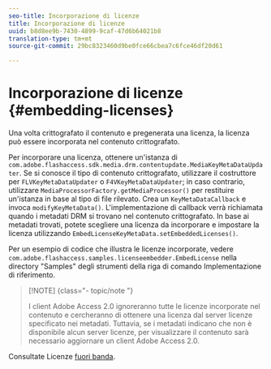```yaml
---
seo-title: Incorporazione di licenze
title: Incorporazione di licenze
uuid: b8d8ee9b-7430-4899-9caf-47d6b64021b8
translation-type: tm+mt
source-git-commit: 29bc8323460d9be0fce66cbea7c6fce46df20d61

---
```



# Incorporazione di licenze {#embedding-licenses}

Una volta crittografato il contenuto e pregenerata una licenza, la licenza può essere incorporata nel contenuto crittografato.

Per incorporare una licenza, ottenere un&#39;istanza di `com.adobe.flashaccess.sdk.media.drm.contentupdate.MediaKeyMetaDataUpdater`. Se si conosce il tipo di contenuto crittografato, utilizzare il costruttore per `FLVKeyMetaDataUpdater` o `F4VKeyMetaDataUpdater`; in caso contrario, utilizzare `MediaProcessorFactory.getMediaProcessor()` per restituire un&#39;istanza in base al tipo di file rilevato. Crea un `KeyMetaDataCallback` e invoca `modifyKeyMetaData()`. L&#39;implementazione di callback verrà richiamata quando i metadati DRM si trovano nel contenuto crittografato. In base ai metadati trovati, potete scegliere una licenza da incorporare e impostare la licenza utilizzando `EmbedLicenseKeyMetaData.setEmbeddedLicenses()`.

Per un esempio di codice che illustra le licenze incorporate, vedere `com.adobe.flashaccess.samples.licenseembedder.EmbedLicense` nella directory &quot;Samples&quot; degli strumenti della riga di comando Implementazione di riferimento.

>[!NOTE] {class=&quot;- topic/note &quot;}
>
>I client Adobe Access 2.0 ignoreranno tutte le licenze incorporate nel contenuto e cercheranno di ottenere una licenza dal server licenze specificato nei metadati. Tuttavia, se i metadati indicano che non è disponibile alcun server licenze, per visualizzare il contenuto sarà necessario aggiornare un client Adobe Access 2.0.

Consultate Licenze [fuori banda](../../aaxs-protecting-content/content-introduction/packaging-options/content-out-of-band-licenses.md).
